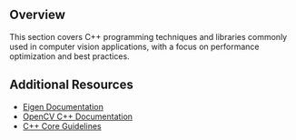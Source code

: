 <!-- ---
layout: knowledge
title: C++
parent: Knowledge Base
nav_order: 2
has_children: true
permalink: /knowledge-base/cpp/
--- -->

## Overview

This section covers C++ programming techniques and libraries commonly used in computer vision applications, with a focus on performance optimization and best practices.

## Additional Resources

- [Eigen Documentation](https://eigen.tuxfamily.org/)
- [OpenCV C++ Documentation](https://docs.opencv.org/4.x/d9/df8/tutorial_root.html)
- [C++ Core Guidelines](https://isocpp.github.io/CppCoreGuidelines/CppCoreGuidelines)